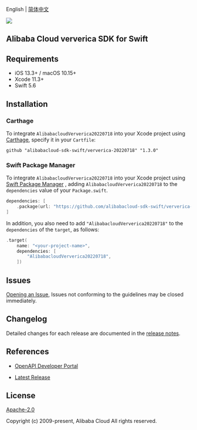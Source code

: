 English | [简体中文](README-CN.md)

![](https://aliyunsdk-pages.alicdn.com/icons/AlibabaCloud.svg)

## Alibaba Cloud ververica SDK for Swift

## Requirements

- iOS 13.3+ / macOS 10.15+
- Xcode 11.3+
- Swift 5.6

## Installation

### Carthage

To integrate `AlibabacloudVerverica20220718` into your Xcode project using [Carthage](https://github.com/Carthage/Carthage), specify it in your `Cartfile`:

```ogdl
github "alibabacloud-sdk-swift/ververica-20220718" "1.3.0"
```

### Swift Package Manager

To integrate `AlibabacloudVerverica20220718` into your Xcode project using [Swift Package Manager](https://swift.org/package-manager/) , adding `AlibabacloudVerverica20220718` to the `dependencies` value of your `Package.swift`.

```swift
dependencies: [
    .package(url: "https://github.com/alibabacloud-sdk-swift/ververica-20220718.git", from: "1.3.0")
]
```

In addition, you also need to add `"AlibabacloudVerverica20220718"` to the `dependencies` of the `target`, as follows:

```swift
.target(
    name: "<your-project-name>",
    dependencies: [
        "AlibabacloudVerverica20220718",
    ])
```

## Issues

[Opening an Issue](https://github.com/alibabacloud-sdk-swift/ververica-20220718/issues/new), Issues not conforming to the guidelines may be closed immediately.

## Changelog

Detailed changes for each release are documented in the [release notes](./ChangeLog.txt).

## References

* [OpenAPI Developer Portal](https://next.api.alibabacloud.com/home)
- [Latest Release](https://github.com/alibabacloud-sdk-swift/ververica-20220718)

## License

[Apache-2.0](http://www.apache.org/licenses/LICENSE-2.0)

Copyright (c) 2009-present, Alibaba Cloud All rights reserved.
